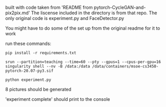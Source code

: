 built with code taken from 'README from pytorch-CycleGAN-and-pix2pix.md'
The liscense included in the directory is from that repo. The only original code is
experiment.py and FaceDetector.py

You might have to do some of the set up from the original readme for it to work

run these commands:

	pip install -r requirements.txt

	srun --partition=teaching --time=60 --pty --gpus=1 --cpus-per-gpu=16 singularity shell --nv -B /data:/data /data/containers/msoe-cs3450-pytorch-20.07-py3.sif

	python experiment.py

8 pictures should be generated

'experiment complete' should print to the console